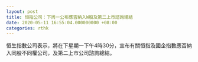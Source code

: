 ```yaml
---
layout: post
title: 恒指公司：下周一公布應否納入W股及第二上市諮詢總結
date: 2020-05-11 16:55:04.000000000 +08:00
categories: rthk
---
```


恒生指數公司表示，將在下星期一下午4時30分，宣布有關恒指及國企指數應否納入同股不同權公司，及第二上市公司諮詢總結。
